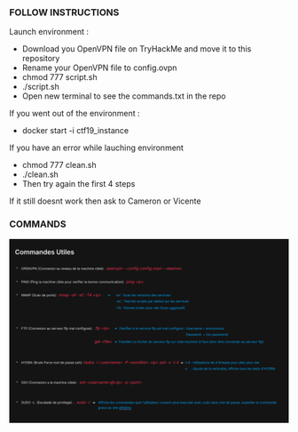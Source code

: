 ###   FOLLOW INSTRUCTIONS  ###

Launch environment :

-  Download you OpenVPN file on TryHackMe and move it to this repository
-  Rename your OpenVPN file to config.ovpn
-  chmod 777 script.sh
-  ./script.sh
-  Open new terminal to see the commands.txt in the repo

If you went out of the environment :

- docker start -i ctf19_instance


If you have an error while lauching environment

- chmod 777 clean.sh
- ./clean.sh
- Then try again the first 4 steps


If it still doesnt work then ask to Cameron or Vicente


###   COMMANDS   ####

![alt text](./commands.png)


